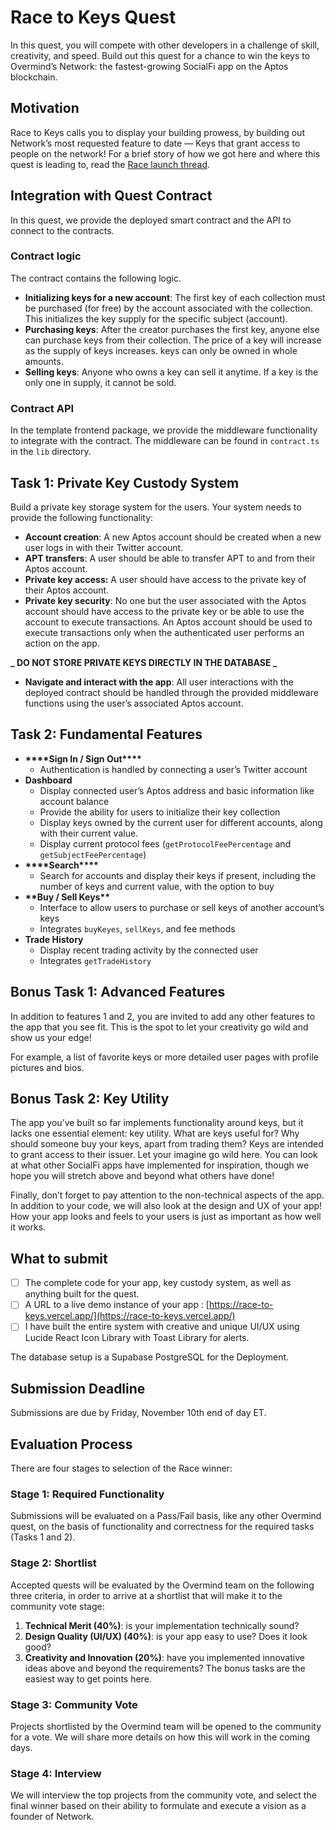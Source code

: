 # Race to Keys Quest

In this quest, you will compete with other developers in a challenge of skill, creativity, and speed. Build out this quest for a chance to win the keys to Overmind’s Network: the fastest-growing SocialFi app on the Aptos blockchain.

## Motivation

Race to Keys calls you to display your building prowess, by building out Network’s most requested feature to date — Keys that grant access to people on the network! For a brief story of how we got here and where this quest is leading to, read the [Race launch thread](https://twitter.com/overmind_xyz/status/1719015741192630507).

## Integration with Quest Contract

In this quest, we provide the deployed smart contract and the API to connect to the contracts.

### Contract logic

The contract contains the following logic.

- **Initializing keys for a new account**: The first key of each collection must be purchased (for free) by the account associated with the collection. This initializes the key supply for the specific subject (account).
- **Purchasing keys**: After the creator purchases the first key, anyone else can purchase keys from their collection. The price of a key will increase as the supply of keys increases. keys can only be owned in whole amounts.
- **Selling keys**: Anyone who owns a key can sell it anytime. If a key is the only one in supply, it cannot be sold.

### Contract API

In the template frontend package, we provide the middleware functionality to integrate with the contract. The middleware can be found in `contract.ts` in the `lib` directory.

## Task 1: Private Key Custody System

Build a private key storage system for the users. Your system needs to provide the following functionality:

- **Account creation**: A new Aptos account should be created when a new user logs in with their Twitter account.
- **APT transfers**: A user should be able to transfer APT to and from their Aptos account.
- **Private key access:** A user should have access to the private key of their Aptos account.
- **Private key security**: No one but the user associated with the Aptos account should have access to the private key or be able to use the account to execute transactions. An Aptos account should be used to execute transactions only when the authenticated user performs an action on the app.

**_ DO NOT STORE PRIVATE KEYS DIRECTLY IN THE DATABASE _**

- **Navigate and interact with the app**: All user interactions with the deployed contract should be handled through the provided middleware functions using the user’s associated Aptos account.

## Task 2: Fundamental Features

- ****\*\*\*\*****Sign In / Sign Out****\*\*\*\*****
  - Authentication is handled by connecting a user’s Twitter account
- **Dashboard**
  - Display connected user’s Aptos address and basic information like account balance
  - Provide the ability for users to initialize their key collection
  - Display keys owned by the current user for different accounts, along with their current value.
  - Display current protocol fees (`getProtocolFeePercentage` and `getSubjectFeePercentage`)
- ****\*\*\*\*****Search****\*\*\*\*****
  - Search for accounts and display their keys if present, including the number of keys and current value, with the option to buy
- **********\*\***********Buy / Sell Keys**********\*\***********
  - Interface to allow users to purchase or sell keys of another account’s keys
  - Integrates `buyKeyes`, `sellKeys`, and fee methods
- **Trade History**
  - Display recent trading activity by the connected user
  - Integrates `getTradeHistory`

## Bonus Task 1: Advanced Features

In addition to features 1 and 2, you are invited to add any other features to the app that you see fit. This is the spot to let your creativity go wild and show us your edge!

For example, a list of favorite keys or more detailed user pages with profile pictures and bios.

## Bonus Task 2: Key Utility

The app you’ve built so far implements functionality around keys, but it lacks one essential element: key utility. What are keys useful for? Why should someone buy your keys, apart from trading them? Keys are intended to grant access to their issuer. Let your imagine go wild here. You can look at what other SocialFi apps have implemented for inspiration, though we hope you will stretch above and beyond what others have done!

Finally, don’t forget to pay attention to the non-technical aspects of the app. In addition to your code, we will also look at the design and UX of your app! How your app looks and feels to your users is just as important as how well it works.

## What to submit

- [ ] The complete code for your app, key custody system, as well as anything built for the quest.
- [ ] A URL to a live demo instance of your app : [https://race-to-keys.vercel.app/](https://race-to-keys.vercel.app/)
- [ ] I have built the entire system with creative and unique UI/UX using Lucide React Icon Library with Toast Library for alerts. 

The database setup is a Supabase PostgreSQL for the Deployment.

## Submission Deadline

Submissions are due by Friday, November 10th end of day ET.

## Evaluation Process

There are four stages to selection of the Race winner:

### Stage 1: Required Functionality

Submissions will be evaluated on a Pass/Fail basis, like any other Overmind quest, on the basis of functionality and correctness for the required tasks (Tasks 1 and 2).

### Stage 2: Shortlist

Accepted quests will be evaluated by the Overmind team on the following three criteria, in order to arrive at a shortlist that will make it to the community vote stage:

1. **Technical Merit (40%)**: is your implementation technically sound?
2. **Design Quality (UI/UX) (40%)**: is your app easy to use? Does it look good?
3. **Creativity and Innovation (20%)**: have you implemented innovative ideas above and beyond the requirements? The bonus tasks are the easiest way to get points here.

### Stage 3: Community Vote

Projects shortlisted by the Overmind team will be opened to the community for a vote. We will share more details on how this will work in the coming days.

### Stage 4: Interview

We will interview the top projects from the community vote, and select the final winner based on their ability to formulate and execute a vision as a founder of Network.

